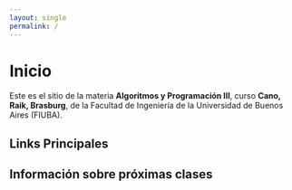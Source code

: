 ```yaml
---
layout: single
permalink: /
---
```


Inicio
======

Este es el sitio de la materia **Algoritmos y Programación III**, curso **Cano, Raik, Brasburg**, de la Facultad de Ingeniería de la Universidad de Buenos Aires (FIUBA).

## Links Principales

<!-- TODO -->

## Información sobre próximas clases

<!-- TODO -->